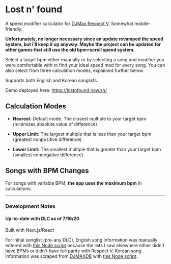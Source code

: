 # Lost n' found
A speed modifier calculator for [DJMax Respect V](https://store.steampowered.com/app/960170/DJMAX_RESPECT_V/). Somewhat mobile-friendly.

<b>Unfortunately, no longer necessary since an update revamped the speed system, but i'll keep it up anyway. Maybe the project can be updated for other games that still use the old bpm=scroll speed system.</b>

Select a target bpm either manually or by selecting a song and modifier you were comfortable with to find your ideal speed mod for every song. You can also select from three calculation modes, explained further below.

Supports both English and Korean songlists.  
  
Demo deployed here: https://lostnfound.now.sh/

## Calculation Modes
- <strong>Nearest:</strong> Default mode. The closest multiple to your target bpm  
(minimizes absolute value of difference)  

- <strong>Upper Limit:</strong> The largest multiple that is less than your target bpm  
(greatest nonpositive difference)  

- <strong>Lower Limit:</strong> The smallest multiple that is greater than your target bpm  
(smallest nonnegative difference)

## Songs with BPM Changes
For songs with variable BPM, __the app uses the maximum bpm__ in calculations.

---

### Development Notes
#### Up-to-date with DLC as of 7/16/20
Built with Next.js/React  

For initial songlist (pre-any DLC),
English song information was manually entered with [this Node script](https://github.com/smilevideo/lostnfound/blob/master/songs/scripts/inputSongsEN.js) because the lists I saw elsewhere either didn't have BPMs or didn't have full parity with Respect V.
Korean song information was scraped from [DJMAXDB](https://djmaxdb.com/4B/) with [this Node script](https://github.com/smilevideo/lostnfound/blob/master/songs/scripts/scrapeSongsKR.js).


